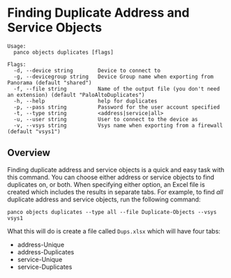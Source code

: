 # Finding Duplicate Address and Service Objects

```
Usage:
  panco objects duplicates [flags]

Flags:
  -d, --device string        Device to connect to
  -g, --devicegroup string   Device Group name when exporting from Panorama (default "shared")
  -f, --file string          Name of the output file (you don't need an extension) (default "PaloAltoDuplicates")
  -h, --help                 help for duplicates
  -p, --pass string          Password for the user account specified
  -t, --type string          <address|service|all>
  -u, --user string          User to connect to the device as
  -v, --vsys string          Vsys name when exporting from a firewall (default "vsys1")
  ```

## Overview

Finding duplicate address and service objects is a quick and easy task with this command. You can choose either
address or service objects to find duplicates on, or both. When specifying either option, an Excel file is
created which includes the results in separate tabs. For example, to find _all_ duplicate address and service
objects, run the following command:

```
panco objects duplicates --type all --file Duplicate-Objects --vsys vsys1
```

What this will do is create a file called `Dups.xlsx` which will have four tabs:

* address-Unique
* address-Duplicates
* service-Unique
* service-Duplicates

<!-- If you were to just specify `--type address` for example, then you would just have the first two tabs listed above. Here
is an example of how this file looks:

<img src="duplicates.png" alt="Duplicate objects"/> -->